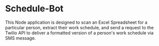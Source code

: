 # Schedule-Bot

This Node application is designed to scan an Excel Spreadsheet for a particular person, extract their work schedule, and send a request to the Twilio API to deliver a formatted version of a person's work schedule via SMS message. 